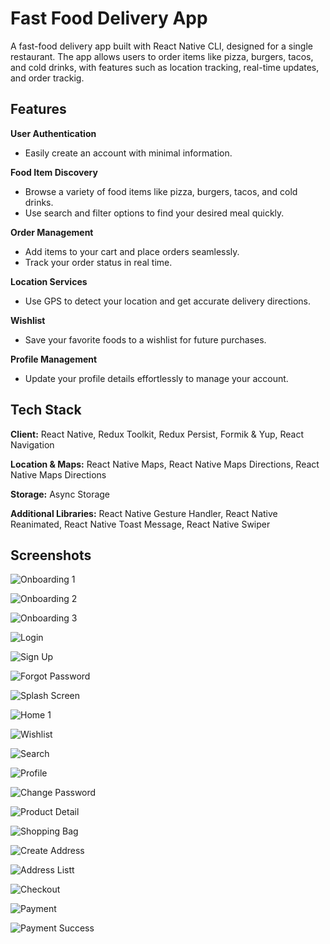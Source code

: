 
# Fast Food Delivery App

A fast-food delivery app built with React Native CLI, designed for a single restaurant. The app allows users to order items like pizza, burgers, tacos, and cold drinks, with features such as location tracking, real-time updates, and order trackig.



## Features

**User Authentication**  
- Easily create an account with minimal information.

**Food Item Discovery**  
- Browse a variety of food items like pizza, burgers, tacos, and cold drinks.
- Use search and filter options to find your desired meal quickly.

**Order Management**  
- Add items to your cart and place orders seamlessly.
- Track your order status in real time.

**Location Services**  
- Use GPS to detect your location and get accurate delivery directions.

**Wishlist**  
- Save your favorite foods to a wishlist for future purchases.

**Profile Management**  
- Update your profile details effortlessly to manage your account.

## Tech Stack

**Client:** React Native, Redux Toolkit, Redux Persist, Formik & Yup, React Navigation

**Location & Maps:** React Native Maps, React Native Maps Directions, React Native Maps Directions

**Storage:** Async Storage

**Additional Libraries:** React Native Gesture Handler, React Native Reanimated, React Native Toast Message, React Native Swiper


## Screenshots

![Onboarding 1](https://i.ibb.co/nDmLwqz/1.png)

![Onboarding 2](https://i.ibb.co/jwJy4xn/2.png)

![Onboarding 3](https://i.ibb.co/k8T1f3L/3.png)

![Login](https://i.ibb.co/rF1VhrF/4.png)

![Sign Up](https://i.ibb.co/qrcgp4k/5.png)

![Forgot Password](https://i.ibb.co/NLGDRdR/6.png)

![Splash Screen](https://i.ibb.co/8j4r8sC/7.png)

![Home 1](https://i.ibb.co/jR3cpCD/8.png)

![Wishlist](https://i.ibb.co/QNb7Ldg/9.png)

![Search](https://i.ibb.co/qxZNFL5/10.png)

![Profile](https://i.ibb.co/MZYS2p6/11.png)

![Change Password](https://i.ibb.co/PgJhWbY/12.png)

![Product Detail](https://i.ibb.co/sPt3s8P/13.png)

![Shopping Bag](https://i.ibb.co/jbcZg93/14.png)

![Create Address](https://i.ibb.co/MNhtzXk/15.png)

![Address Listt](https://i.ibb.co/rQdXyTs/16.png)

![Checkout](https://i.ibb.co/YBFJjWB/17.png)

![Payment](https://i.ibb.co/fH2nbvX/18.png)

![Payment Success](https://i.ibb.co/djXwDBD/19.jpg)
